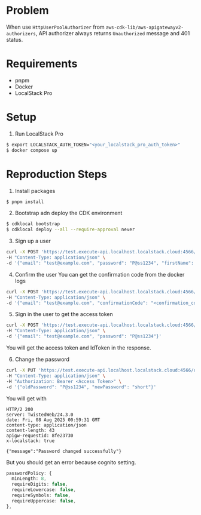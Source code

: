 # Problem
When use `HttpUserPoolAuthorizer` from `aws-cdk-lib/aws-apigatewayv2-authorizers`, API authorizer always returns `Unauthorized` message and 401 status.

# Requirements
- pnpm
- Docker
- LocalStack Pro

# Setup
1. Run LocalStack Pro
```bash
$ export LOCALSTACK_AUTH_TOKEN="<your_localstack_pro_auth_token>"
$ docker compose up
```

# Reproduction Steps
1. Install packages
```bash
$ pnpm install
```

2. Bootstrap adn deploy the CDK environment
```bash
$ cdklocal bootstrap
$ cdklocal deploy --all --require-approval never
```

3. Sign up a user
```bash
curl -X POST 'https://test.execute-api.localhost.localstack.cloud:4566/user/signup' \
-H "Content-Type: application/json" \
-d '{"email": "test@example.com", "password": "P@ss1234", "firstName": "Yuki", "lastName": "Ishii"}'
```

4. Confirm the user
You can get the confirmation code from the docker logs
```bash
curl -X POST 'https://test.execute-api.localhost.localstack.cloud:4566/user/confirm' \
-H "Content-Type: application/json" \
-d '{"email": "test@example.com", "confirmationCode": "<confirmation_code>"}'
```

5. Sign in the user to get the access token
```bash
curl -X POST 'https://test.execute-api.localhost.localstack.cloud:4566/user/signin' \
-H "Content-Type: application/json" \
-d '{"email": "test@example.com", "password": "P@ss1234"}'
```
You will get the access token and IdToken in the response.

6. Change the password
```bash
curl -X PUT 'https://test.execute-api.localhost.localstack.cloud:4566/user/password' \
-H "Content-Type: application/json" \
-H "Authorization: Bearer <Access Token>" \
-d '{"oldPassword": "P@ss1234", "newPassword": "short"}'
```

You will get with 
```
HTTP/2 200 
server: TwistedWeb/24.3.0
date: Fri, 08 Aug 2025 00:59:31 GMT
content-type: application/json
content-length: 43
apigw-requestid: 8fe23730
x-localstack: true

{"message":"Password changed successfully"}
```

But you should get an error because cognito setting.
```typescript
passwordPolicy: {
  minLength: 8,
  requireDigits: false,
  requireLowercase: false,
  requireSymbols: false,
  requireUppercase: false,
},
```